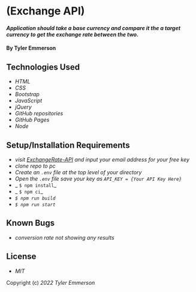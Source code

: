 # (Exchange API)

#### _Application should take a base currency and compare it the a target currency to get the exchange rate between the two._

#### By Tyler Emmerson

## Technologies Used

* _HTML_
* _CSS_
* _Bootstrap_
* _JavaScript_
* _jQuery_
* _GitHub repositories_
* _GitHub Pages_
* _Node_

## Setup/Installation Requirements

* _visit [ExchangeRate-API](https://www.exchangerate-api.com/) and input your email address for your free key_ 
* _clone repo to pc_
* _Create an `.env` file at the top level of your directory_  
* _Open the `.env` file save your key as `API_KEY = {Your API Key Here}`_ 
* _ `$ npm install`_
* _ `$ npm ci`_
* _`$ npm run build`_
* _`$ npm run start`_

## Known Bugs

* _conversion rate not showing any results_

## License

* _MIT_

Copyright (c) _2022_ _Tyler Emmerson_
